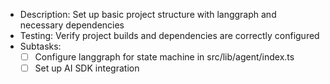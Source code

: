 - Description: Set up basic project structure with langgraph and necessary dependencies
- Testing: Verify project builds and dependencies are correctly configured
- Subtasks:
  - [ ] Configure langgraph for state machine in src/lib/agent/index.ts
  - [ ] Set up AI SDK integration
